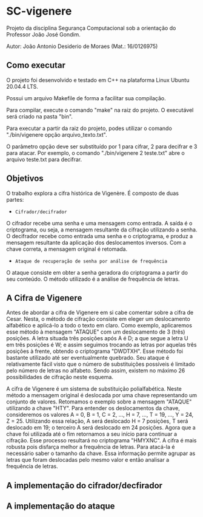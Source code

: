 # SC-vigenere

Projeto da disciplina Segurança Computacional sob a orientação do Professor João José Gondim.

Autor: João Antonio Desiderio de Moraes (Mat.: 16/0126975)

## Como executar

O projeto foi desenvolvido e testado em C++ na plataforma Linux Ubuntu 20.04.4 LTS. 

Possui um arquivo Makefile de forma a facilitar sua compilação.

Para compilar, execute o comando "make" na raiz do projeto. O executável será criado na pasta "bin".

Para executar a partir da raiz do projeto, podes utilizar o comando "./bin/vigenere opção arquivo_texto.txt".

O parâmetro opção deve ser substituído por 1 para cifrar, 2 para decifrar e 3 para atacar. Por exemplo, o comando "./bin/vigenere 2 teste.txt" abre o arquivo teste.txt para decifrar.

## Objetivos

O trabalho explora a cifra histórica de Vigenère. É composto de duas partes:

- `Cifrador/decifrador`

O cifrador recebe uma senha e uma mensagem como entrada. A saída é o criptograma, ou seja, a mensagem resultante da cifração utilizando a senha. O decifrador recebe como entrada uma senha e o criptograma, e produz a mensagem resultante da aplicação dos deslocamentos inversos. Com a chave correta, a mensagem original é retomada.

- `Ataque de recuperação de senha por análise de frequência`

O ataque consiste em obter a senha geradora do criptograma a partir do seu conteúdo. O método utilizado é a análise de frequência de letras.

## A Cifra de Vigenere

Antes de abordar a cifra de Vigenere em si cabe comentar sobre a cifra de Cesar. Nesta, o método de cifração consiste em eleger um deslocamento alfabético e aplicá-lo a todo o texto em claro. Como exemplo, aplicaremos esse método à mensagem "ATAQUE" com um deslocamento de 3 (três) posições. A letra situada três posições após A é D; a que segue a letra U em três posições é W; e assim seguimos trocando as letras por aquelas três posições à frente, obtendo o criptograma "DWDTXH". Esse método foi bastante utilizado até ser eventualmente quebrado. Seu ataque é relativamente fácil visto que o número de substituições possíveis é limitado pelo número de letras no alfabeto. Sendo assim, existem no máximo 26 possibilidades de cifração neste esquema.

A cifra de Vigenere é um sistema de substituição polialfabética. Neste método a mensagem original é deslocada por uma chave representando um conjunto de valores. Retomamos o exemplo sobre a mensagem "ATAQUE" utilizando a chave "HTY". Para entender os deslocamentos da chave, consideremos os valores A = 0, B = 1, C = 2, ..., H = 7, ..., T = 19, ..., Y = 24, Z = 25. Utilizando essa relação, A será deslocado H = 7 posições, T será deslocado em 19; o terceiro A será deslocado em 24 posições. Agora que a chave foi utilizada até o fim retornamos a seu início para continuar a cifração. Esse processo resultará no criptograma "HMYXNC". A cifra é mais robusta pois disfarça melhor a frequência de letras. Para atacá-la é necessário saber o tamanho da chave. Essa informação permite agrupar as letras que foram deslocadas pelo mesmo valor e então analisar a frequência de letras.

## A implementação do cifrador/decfirador



## A implementação do ataque